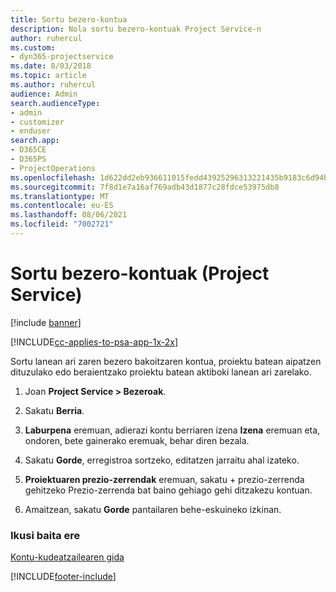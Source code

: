 ```yaml
---
title: Sortu bezero-kontua
description: Nola sortu bezero-kontuak Project Service-n
author: ruhercul
ms.custom:
- dyn365-projectservice
ms.date: 8/03/2018
ms.topic: article
ms.author: ruhercul
audience: Admin
search.audienceType:
- admin
- customizer
- enduser
search.app:
- D365CE
- D365PS
- ProjectOperations
ms.openlocfilehash: 1d622dd2eb936611015fedd43925296313221435b9183c6d94bc6e6538518770
ms.sourcegitcommit: 7f8d1e7a16af769adb43d1877c28fdce53975db8
ms.translationtype: MT
ms.contentlocale: eu-ES
ms.lasthandoff: 08/06/2021
ms.locfileid: "7002721"
---
```

# <a name="create-a-customer-account-project-service"></a>Sortu bezero-kontuak (Project Service)

[!include [banner](../includes/psa-now-project-operations.md)]

[!INCLUDE[cc-applies-to-psa-app-1x-2x](../includes/cc-applies-to-psa-app-1x-2x.md)]

Sortu lanean ari zaren bezero bakoitzaren kontua, proiektu batean aipatzen dituzulako edo beraientzako proiektu batean aktiboki lanean ari zarelako.  
  
1.  Joan **Project Service > Bezeroak**.  
  
2.  Sakatu **Berria**.  
  
3.  **Laburpena** eremuan, adierazi kontu berriaren izena **Izena** eremuan eta, ondoren, bete gainerako eremuak, behar diren bezala.  
  
4.  Sakatu **Gorde**, erregistroa sortzeko, editatzen jarraitu ahal izateko.  
  
5.  **Proiektuaren prezio-zerrendak** eremuan, sakatu + prezio-zerrenda gehitzeko Prezio-zerrenda bat baino gehiago gehi ditzakezu kontuan.  
  
6.  Amaitzean, sakatu **Gorde** pantailaren behe-eskuineko izkinan.  
  
### <a name="see-also"></a>Ikusi baita ere  
 [Kontu-kudeatzailearen gida](../psa/account-manager-guide.md)


[!INCLUDE[footer-include](../includes/footer-banner.md)]
